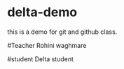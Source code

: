 # delta-demo
this is a demo  for git and github class.

#Teacher
Rohini waghmare

#student
Delta student